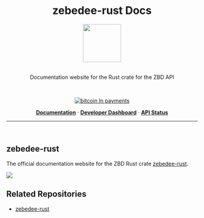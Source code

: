 <h1 align="center">zebedee-rust Docs</h1>

<div align="center">
<img width="100" src="https://rust.zbd.dev/zbd-rust-logo.png" />
</div>
<br />

<div align="center">

Documentation website for the Rust crate for the ZBD API

<br />

[![bitcoin ln payments](https://img.shields.io/badge/Bitcoin%20Lightning-Payments-orange?style=for-the-badge&logo=bitcoin)](https://crates.io/crates/zebedee-rust)
<br/>

<p align="center">
  <a href="https://rust.zbd.dev"><strong>Documentation</strong></a> ·
  <a href="https://dashboard.zebedee.io"><strong>Developer Dashboard</strong></a> ·
  <a href="https://status.zebedee.io"><strong>API Status</strong></a>
</p>

</div>

---

<div align="left">
<br />

## zebedee-rust

The official documentation website for the ZBD Rust crate [zebedee-rust](https://github.com/miketwenty1/zebedee-rust).

![](https://i.imgur.com/L0bC465.png)

## Related Repositories

- [zebedee-rust](https://github.com/miketwenty1/zebedee-rust)
